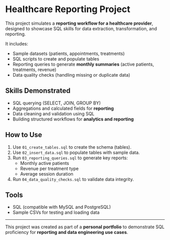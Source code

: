 # Healthcare Reporting Project

This project simulates a **reporting workflow for a healthcare provider**, designed to showcase SQL skills for data extraction, transformation, and reporting.

It includes:
- Sample datasets (patients, appointments, treatments)
- SQL scripts to create and populate tables
- Reporting queries to generate **monthly summaries** (active patients, treatments, revenue)
- Data quality checks (handling missing or duplicate data)

## Skills Demonstrated
- SQL querying (SELECT, JOIN, GROUP BY)
- Aggregations and calculated fields for **reporting**
- Data cleaning and validation using SQL
- Building structured workflows for **analytics and reporting**

## How to Use
1. Use `01_create_tables.sql` to create the schema (tables).
2. Use `02_insert_data.sql` to populate tables with sample data.
3. Run `03_reporting_queries.sql` to generate key reports:
   - Monthly active patients
   - Revenue per treatment type
   - Average session duration
4. Run `04_data_quality_checks.sql` to validate data integrity.

## Tools
- SQL (compatible with MySQL and PostgreSQL)
- Sample CSVs for testing and loading data

---

This project was created as part of a **personal portfolio** to demonstrate SQL proficiency for **reporting and data engineering use cases**.
